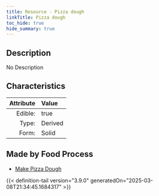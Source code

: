 ```yaml
---
title: Resource - Pizza dough
linkTitle: Pizza dough
toc_hide: true
hide_summary: true
---
```

<!-- This is generated by the MarsSim HelpGenertor, do not edit. -->

## Description
No Description

## Characteristics

| Attribute      | Value |
|--------:|:------|
|Edible:|true|
|Type:|Derived|
|Form:|Solid|
 



## Made by Food Process

- [Make Pizza Dough](/docs/definitions/food/make-pizza-dough)

    


{{< definition-tail version="3.9.0" generatedOn="2025-03-08T21:34:45.1684317" >}}


